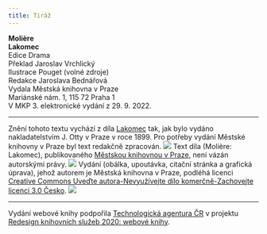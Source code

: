 ```yaml
---
title: Tiráž
---
```


**Molière    
Lakomec**  
Edice Drama  
Překlad Jaroslav Vrchlický  
Ilustrace Pouget (volné zdroje)  
Redakce Jaroslava Bednářová  
Vydala Městská knihovna v Praze  
Mariánské nám. 1, 115 72 Praha 1  
V MKP 3. elektronické vydání z 29. 9. 2022.

***

Znění tohoto textu vychází z díla [Lakomec](https://aleph.nkp.cz/F/?func=direct&doc_number=002008500&local_base=CNB) tak, jak bylo vydáno nakladatelstvím J. Otty v Praze v roce 1899. Pro potřeby vydání Městské knihovny v Praze byl text redakčně zpracován.
![](../Images/image003.jpg)
Text díla (Molière: Lakomec), publikovaného [Městskou knihovnou v Praze](https://www.mlp.cz/cz/), není vázán autorskými právy.
![](../Images/image001.jpg)
Vydání (obálka, upoutávka, citační stránka a grafická úprava), jehož autorem je Městská knihovna v Praze, podléhá licenci [Creative Commons Uveďte autora-Nevyužívejte dílo komerčně-Zachovejte licenci 3.0 Česko](https://creativecommons.org/licenses/by-nc-sa/3.0/cz/).
![](../Images/image004.jpg)

***

Vydání webové knihy podpořila [Technologická agentura ČR](https://www.tacr.cz/) v projektu [Redesign knihovních služeb 2020: webové knihy](https://starfos.tacr.cz/cs/project/TL04000391).